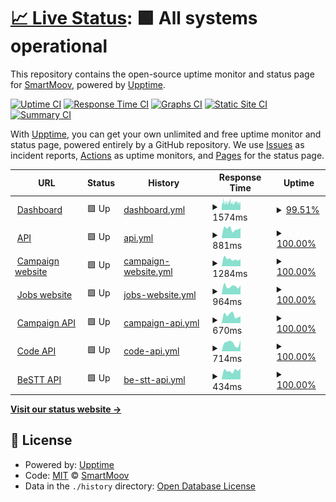 # [📈 Live Status](https://status.smart-moov.io): <!--live status--> **🟩 All systems operational**

This repository contains the open-source uptime monitor and status page for [SmartMoov](https://www.smart-moov.fr), powered by [Upptime](https://github.com/upptime/upptime).

[![Uptime CI](https://github.com/smart-moov/upptime/workflows/Uptime%20CI/badge.svg)](https://github.com/smart-moov/upptime/actions?query=workflow%3A%22Uptime+CI%22)
[![Response Time CI](https://github.com/smart-moov/upptime/workflows/Response%20Time%20CI/badge.svg)](https://github.com/smart-moov/upptime/actions?query=workflow%3A%22Response+Time+CI%22)
[![Graphs CI](https://github.com/smart-moov/upptime/workflows/Graphs%20CI/badge.svg)](https://github.com/smart-moov/upptime/actions?query=workflow%3A%22Graphs+CI%22)
[![Static Site CI](https://github.com/smart-moov/upptime/workflows/Static%20Site%20CI/badge.svg)](https://github.com/smart-moov/upptime/actions?query=workflow%3A%22Static+Site+CI%22)
[![Summary CI](https://github.com/smart-moov/upptime/workflows/Summary%20CI/badge.svg)](https://github.com/smart-moov/upptime/actions?query=workflow%3A%22Summary+CI%22)

With [Upptime](https://upptime.js.org), you can get your own unlimited and free uptime monitor and status page, powered entirely by a GitHub repository. We use [Issues](https://github.com/smart-moov/upptime/issues) as incident reports, [Actions](https://github.com/smart-moov/upptime/actions) as uptime monitors, and [Pages](https://status.smart-moov.io) for the status page.

<!--start: status pages-->
<!-- This summary is generated by Upptime (https://github.com/upptime/upptime) -->
<!-- Do not edit this manually, your changes will be overwritten -->
<!-- prettier-ignore -->
| URL | Status | History | Response Time | Uptime |
| --- | ------ | ------- | ------------- | ------ |
| <img alt="" src="https://icons.duckduckgo.com/ip3/app.smart-moov.io.ico" height="13"> [Dashboard](https://app.smart-moov.io) | 🟩 Up | [dashboard.yml](https://github.com/smart-moov/upptime/commits/HEAD/history/dashboard.yml) | <details><summary><img alt="Response time graph" src="./graphs/dashboard/response-time-week.png" height="20"> 1574ms</summary><br><a href="https://status.smart-moov.io/history/dashboard"><img alt="Response time 3308" src="https://img.shields.io/endpoint?url=https%3A%2F%2Fraw.githubusercontent.com%2Fsmart-moov%2Fupptime%2FHEAD%2Fapi%2Fdashboard%2Fresponse-time.json"></a><br><a href="https://status.smart-moov.io/history/dashboard"><img alt="24-hour response time 1568" src="https://img.shields.io/endpoint?url=https%3A%2F%2Fraw.githubusercontent.com%2Fsmart-moov%2Fupptime%2FHEAD%2Fapi%2Fdashboard%2Fresponse-time-day.json"></a><br><a href="https://status.smart-moov.io/history/dashboard"><img alt="7-day response time 1574" src="https://img.shields.io/endpoint?url=https%3A%2F%2Fraw.githubusercontent.com%2Fsmart-moov%2Fupptime%2FHEAD%2Fapi%2Fdashboard%2Fresponse-time-week.json"></a><br><a href="https://status.smart-moov.io/history/dashboard"><img alt="30-day response time 1510" src="https://img.shields.io/endpoint?url=https%3A%2F%2Fraw.githubusercontent.com%2Fsmart-moov%2Fupptime%2FHEAD%2Fapi%2Fdashboard%2Fresponse-time-month.json"></a><br><a href="https://status.smart-moov.io/history/dashboard"><img alt="1-year response time 3444" src="https://img.shields.io/endpoint?url=https%3A%2F%2Fraw.githubusercontent.com%2Fsmart-moov%2Fupptime%2FHEAD%2Fapi%2Fdashboard%2Fresponse-time-year.json"></a></details> | <details><summary><a href="https://status.smart-moov.io/history/dashboard">99.51%</a></summary><a href="https://status.smart-moov.io/history/dashboard"><img alt="All-time uptime 99.18%" src="https://img.shields.io/endpoint?url=https%3A%2F%2Fraw.githubusercontent.com%2Fsmart-moov%2Fupptime%2FHEAD%2Fapi%2Fdashboard%2Fuptime.json"></a><br><a href="https://status.smart-moov.io/history/dashboard"><img alt="24-hour uptime 100.00%" src="https://img.shields.io/endpoint?url=https%3A%2F%2Fraw.githubusercontent.com%2Fsmart-moov%2Fupptime%2FHEAD%2Fapi%2Fdashboard%2Fuptime-day.json"></a><br><a href="https://status.smart-moov.io/history/dashboard"><img alt="7-day uptime 99.51%" src="https://img.shields.io/endpoint?url=https%3A%2F%2Fraw.githubusercontent.com%2Fsmart-moov%2Fupptime%2FHEAD%2Fapi%2Fdashboard%2Fuptime-week.json"></a><br><a href="https://status.smart-moov.io/history/dashboard"><img alt="30-day uptime 99.81%" src="https://img.shields.io/endpoint?url=https%3A%2F%2Fraw.githubusercontent.com%2Fsmart-moov%2Fupptime%2FHEAD%2Fapi%2Fdashboard%2Fuptime-month.json"></a><br><a href="https://status.smart-moov.io/history/dashboard"><img alt="1-year uptime 98.81%" src="https://img.shields.io/endpoint?url=https%3A%2F%2Fraw.githubusercontent.com%2Fsmart-moov%2Fupptime%2FHEAD%2Fapi%2Fdashboard%2Fuptime-year.json"></a></details>
| <img alt="" src="https://icons.duckduckgo.com/ip3/api.smart-moov.io.ico" height="13"> [API](https://api.smart-moov.io/ping) | 🟩 Up | [api.yml](https://github.com/smart-moov/upptime/commits/HEAD/history/api.yml) | <details><summary><img alt="Response time graph" src="./graphs/api/response-time-week.png" height="20"> 881ms</summary><br><a href="https://status.smart-moov.io/history/api"><img alt="Response time 1028" src="https://img.shields.io/endpoint?url=https%3A%2F%2Fraw.githubusercontent.com%2Fsmart-moov%2Fupptime%2FHEAD%2Fapi%2Fapi%2Fresponse-time.json"></a><br><a href="https://status.smart-moov.io/history/api"><img alt="24-hour response time 1100" src="https://img.shields.io/endpoint?url=https%3A%2F%2Fraw.githubusercontent.com%2Fsmart-moov%2Fupptime%2FHEAD%2Fapi%2Fapi%2Fresponse-time-day.json"></a><br><a href="https://status.smart-moov.io/history/api"><img alt="7-day response time 881" src="https://img.shields.io/endpoint?url=https%3A%2F%2Fraw.githubusercontent.com%2Fsmart-moov%2Fupptime%2FHEAD%2Fapi%2Fapi%2Fresponse-time-week.json"></a><br><a href="https://status.smart-moov.io/history/api"><img alt="30-day response time 955" src="https://img.shields.io/endpoint?url=https%3A%2F%2Fraw.githubusercontent.com%2Fsmart-moov%2Fupptime%2FHEAD%2Fapi%2Fapi%2Fresponse-time-month.json"></a><br><a href="https://status.smart-moov.io/history/api"><img alt="1-year response time 1056" src="https://img.shields.io/endpoint?url=https%3A%2F%2Fraw.githubusercontent.com%2Fsmart-moov%2Fupptime%2FHEAD%2Fapi%2Fapi%2Fresponse-time-year.json"></a></details> | <details><summary><a href="https://status.smart-moov.io/history/api">100.00%</a></summary><a href="https://status.smart-moov.io/history/api"><img alt="All-time uptime 99.91%" src="https://img.shields.io/endpoint?url=https%3A%2F%2Fraw.githubusercontent.com%2Fsmart-moov%2Fupptime%2FHEAD%2Fapi%2Fapi%2Fuptime.json"></a><br><a href="https://status.smart-moov.io/history/api"><img alt="24-hour uptime 100.00%" src="https://img.shields.io/endpoint?url=https%3A%2F%2Fraw.githubusercontent.com%2Fsmart-moov%2Fupptime%2FHEAD%2Fapi%2Fapi%2Fuptime-day.json"></a><br><a href="https://status.smart-moov.io/history/api"><img alt="7-day uptime 100.00%" src="https://img.shields.io/endpoint?url=https%3A%2F%2Fraw.githubusercontent.com%2Fsmart-moov%2Fupptime%2FHEAD%2Fapi%2Fapi%2Fuptime-week.json"></a><br><a href="https://status.smart-moov.io/history/api"><img alt="30-day uptime 100.00%" src="https://img.shields.io/endpoint?url=https%3A%2F%2Fraw.githubusercontent.com%2Fsmart-moov%2Fupptime%2FHEAD%2Fapi%2Fapi%2Fuptime-month.json"></a><br><a href="https://status.smart-moov.io/history/api"><img alt="1-year uptime 100.00%" src="https://img.shields.io/endpoint?url=https%3A%2F%2Fraw.githubusercontent.com%2Fsmart-moov%2Fupptime%2FHEAD%2Fapi%2Fapi%2Fuptime-year.json"></a></details>
| <img alt="" src="https://icons.duckduckgo.com/ip3/campaigns.smart-moov.io.ico" height="13"> [Campaign website](https://campaigns.smart-moov.io) | 🟩 Up | [campaign-website.yml](https://github.com/smart-moov/upptime/commits/HEAD/history/campaign-website.yml) | <details><summary><img alt="Response time graph" src="./graphs/campaign-website/response-time-week.png" height="20"> 1284ms</summary><br><a href="https://status.smart-moov.io/history/campaign-website"><img alt="Response time 1316" src="https://img.shields.io/endpoint?url=https%3A%2F%2Fraw.githubusercontent.com%2Fsmart-moov%2Fupptime%2FHEAD%2Fapi%2Fcampaign-website%2Fresponse-time.json"></a><br><a href="https://status.smart-moov.io/history/campaign-website"><img alt="24-hour response time 1214" src="https://img.shields.io/endpoint?url=https%3A%2F%2Fraw.githubusercontent.com%2Fsmart-moov%2Fupptime%2FHEAD%2Fapi%2Fcampaign-website%2Fresponse-time-day.json"></a><br><a href="https://status.smart-moov.io/history/campaign-website"><img alt="7-day response time 1284" src="https://img.shields.io/endpoint?url=https%3A%2F%2Fraw.githubusercontent.com%2Fsmart-moov%2Fupptime%2FHEAD%2Fapi%2Fcampaign-website%2Fresponse-time-week.json"></a><br><a href="https://status.smart-moov.io/history/campaign-website"><img alt="30-day response time 1298" src="https://img.shields.io/endpoint?url=https%3A%2F%2Fraw.githubusercontent.com%2Fsmart-moov%2Fupptime%2FHEAD%2Fapi%2Fcampaign-website%2Fresponse-time-month.json"></a><br><a href="https://status.smart-moov.io/history/campaign-website"><img alt="1-year response time 1328" src="https://img.shields.io/endpoint?url=https%3A%2F%2Fraw.githubusercontent.com%2Fsmart-moov%2Fupptime%2FHEAD%2Fapi%2Fcampaign-website%2Fresponse-time-year.json"></a></details> | <details><summary><a href="https://status.smart-moov.io/history/campaign-website">100.00%</a></summary><a href="https://status.smart-moov.io/history/campaign-website"><img alt="All-time uptime 99.99%" src="https://img.shields.io/endpoint?url=https%3A%2F%2Fraw.githubusercontent.com%2Fsmart-moov%2Fupptime%2FHEAD%2Fapi%2Fcampaign-website%2Fuptime.json"></a><br><a href="https://status.smart-moov.io/history/campaign-website"><img alt="24-hour uptime 100.00%" src="https://img.shields.io/endpoint?url=https%3A%2F%2Fraw.githubusercontent.com%2Fsmart-moov%2Fupptime%2FHEAD%2Fapi%2Fcampaign-website%2Fuptime-day.json"></a><br><a href="https://status.smart-moov.io/history/campaign-website"><img alt="7-day uptime 100.00%" src="https://img.shields.io/endpoint?url=https%3A%2F%2Fraw.githubusercontent.com%2Fsmart-moov%2Fupptime%2FHEAD%2Fapi%2Fcampaign-website%2Fuptime-week.json"></a><br><a href="https://status.smart-moov.io/history/campaign-website"><img alt="30-day uptime 100.00%" src="https://img.shields.io/endpoint?url=https%3A%2F%2Fraw.githubusercontent.com%2Fsmart-moov%2Fupptime%2FHEAD%2Fapi%2Fcampaign-website%2Fuptime-month.json"></a><br><a href="https://status.smart-moov.io/history/campaign-website"><img alt="1-year uptime 100.00%" src="https://img.shields.io/endpoint?url=https%3A%2F%2Fraw.githubusercontent.com%2Fsmart-moov%2Fupptime%2FHEAD%2Fapi%2Fcampaign-website%2Fuptime-year.json"></a></details>
| <img alt="" src="https://icons.duckduckgo.com/ip3/jobs.smart-moov.io.ico" height="13"> [Jobs website](https://jobs.smart-moov.io) | 🟩 Up | [jobs-website.yml](https://github.com/smart-moov/upptime/commits/HEAD/history/jobs-website.yml) | <details><summary><img alt="Response time graph" src="./graphs/jobs-website/response-time-week.png" height="20"> 964ms</summary><br><a href="https://status.smart-moov.io/history/jobs-website"><img alt="Response time 1355" src="https://img.shields.io/endpoint?url=https%3A%2F%2Fraw.githubusercontent.com%2Fsmart-moov%2Fupptime%2FHEAD%2Fapi%2Fjobs-website%2Fresponse-time.json"></a><br><a href="https://status.smart-moov.io/history/jobs-website"><img alt="24-hour response time 1079" src="https://img.shields.io/endpoint?url=https%3A%2F%2Fraw.githubusercontent.com%2Fsmart-moov%2Fupptime%2FHEAD%2Fapi%2Fjobs-website%2Fresponse-time-day.json"></a><br><a href="https://status.smart-moov.io/history/jobs-website"><img alt="7-day response time 964" src="https://img.shields.io/endpoint?url=https%3A%2F%2Fraw.githubusercontent.com%2Fsmart-moov%2Fupptime%2FHEAD%2Fapi%2Fjobs-website%2Fresponse-time-week.json"></a><br><a href="https://status.smart-moov.io/history/jobs-website"><img alt="30-day response time 1134" src="https://img.shields.io/endpoint?url=https%3A%2F%2Fraw.githubusercontent.com%2Fsmart-moov%2Fupptime%2FHEAD%2Fapi%2Fjobs-website%2Fresponse-time-month.json"></a><br><a href="https://status.smart-moov.io/history/jobs-website"><img alt="1-year response time 1355" src="https://img.shields.io/endpoint?url=https%3A%2F%2Fraw.githubusercontent.com%2Fsmart-moov%2Fupptime%2FHEAD%2Fapi%2Fjobs-website%2Fresponse-time-year.json"></a></details> | <details><summary><a href="https://status.smart-moov.io/history/jobs-website">100.00%</a></summary><a href="https://status.smart-moov.io/history/jobs-website"><img alt="All-time uptime 100.00%" src="https://img.shields.io/endpoint?url=https%3A%2F%2Fraw.githubusercontent.com%2Fsmart-moov%2Fupptime%2FHEAD%2Fapi%2Fjobs-website%2Fuptime.json"></a><br><a href="https://status.smart-moov.io/history/jobs-website"><img alt="24-hour uptime 100.00%" src="https://img.shields.io/endpoint?url=https%3A%2F%2Fraw.githubusercontent.com%2Fsmart-moov%2Fupptime%2FHEAD%2Fapi%2Fjobs-website%2Fuptime-day.json"></a><br><a href="https://status.smart-moov.io/history/jobs-website"><img alt="7-day uptime 100.00%" src="https://img.shields.io/endpoint?url=https%3A%2F%2Fraw.githubusercontent.com%2Fsmart-moov%2Fupptime%2FHEAD%2Fapi%2Fjobs-website%2Fuptime-week.json"></a><br><a href="https://status.smart-moov.io/history/jobs-website"><img alt="30-day uptime 100.00%" src="https://img.shields.io/endpoint?url=https%3A%2F%2Fraw.githubusercontent.com%2Fsmart-moov%2Fupptime%2FHEAD%2Fapi%2Fjobs-website%2Fuptime-month.json"></a><br><a href="https://status.smart-moov.io/history/jobs-website"><img alt="1-year uptime 100.00%" src="https://img.shields.io/endpoint?url=https%3A%2F%2Fraw.githubusercontent.com%2Fsmart-moov%2Fupptime%2FHEAD%2Fapi%2Fjobs-website%2Fuptime-year.json"></a></details>
| <img alt="" src="https://icons.duckduckgo.com/ip3/chatbot.smart-moov.io.ico" height="13"> [Campaign API](https://chatbot.smart-moov.io/ping) | 🟩 Up | [campaign-api.yml](https://github.com/smart-moov/upptime/commits/HEAD/history/campaign-api.yml) | <details><summary><img alt="Response time graph" src="./graphs/campaign-api/response-time-week.png" height="20"> 670ms</summary><br><a href="https://status.smart-moov.io/history/campaign-api"><img alt="Response time 763" src="https://img.shields.io/endpoint?url=https%3A%2F%2Fraw.githubusercontent.com%2Fsmart-moov%2Fupptime%2FHEAD%2Fapi%2Fcampaign-api%2Fresponse-time.json"></a><br><a href="https://status.smart-moov.io/history/campaign-api"><img alt="24-hour response time 431" src="https://img.shields.io/endpoint?url=https%3A%2F%2Fraw.githubusercontent.com%2Fsmart-moov%2Fupptime%2FHEAD%2Fapi%2Fcampaign-api%2Fresponse-time-day.json"></a><br><a href="https://status.smart-moov.io/history/campaign-api"><img alt="7-day response time 670" src="https://img.shields.io/endpoint?url=https%3A%2F%2Fraw.githubusercontent.com%2Fsmart-moov%2Fupptime%2FHEAD%2Fapi%2Fcampaign-api%2Fresponse-time-week.json"></a><br><a href="https://status.smart-moov.io/history/campaign-api"><img alt="30-day response time 736" src="https://img.shields.io/endpoint?url=https%3A%2F%2Fraw.githubusercontent.com%2Fsmart-moov%2Fupptime%2FHEAD%2Fapi%2Fcampaign-api%2Fresponse-time-month.json"></a><br><a href="https://status.smart-moov.io/history/campaign-api"><img alt="1-year response time 768" src="https://img.shields.io/endpoint?url=https%3A%2F%2Fraw.githubusercontent.com%2Fsmart-moov%2Fupptime%2FHEAD%2Fapi%2Fcampaign-api%2Fresponse-time-year.json"></a></details> | <details><summary><a href="https://status.smart-moov.io/history/campaign-api">100.00%</a></summary><a href="https://status.smart-moov.io/history/campaign-api"><img alt="All-time uptime 99.99%" src="https://img.shields.io/endpoint?url=https%3A%2F%2Fraw.githubusercontent.com%2Fsmart-moov%2Fupptime%2FHEAD%2Fapi%2Fcampaign-api%2Fuptime.json"></a><br><a href="https://status.smart-moov.io/history/campaign-api"><img alt="24-hour uptime 100.00%" src="https://img.shields.io/endpoint?url=https%3A%2F%2Fraw.githubusercontent.com%2Fsmart-moov%2Fupptime%2FHEAD%2Fapi%2Fcampaign-api%2Fuptime-day.json"></a><br><a href="https://status.smart-moov.io/history/campaign-api"><img alt="7-day uptime 100.00%" src="https://img.shields.io/endpoint?url=https%3A%2F%2Fraw.githubusercontent.com%2Fsmart-moov%2Fupptime%2FHEAD%2Fapi%2Fcampaign-api%2Fuptime-week.json"></a><br><a href="https://status.smart-moov.io/history/campaign-api"><img alt="30-day uptime 100.00%" src="https://img.shields.io/endpoint?url=https%3A%2F%2Fraw.githubusercontent.com%2Fsmart-moov%2Fupptime%2FHEAD%2Fapi%2Fcampaign-api%2Fuptime-month.json"></a><br><a href="https://status.smart-moov.io/history/campaign-api"><img alt="1-year uptime 100.00%" src="https://img.shields.io/endpoint?url=https%3A%2F%2Fraw.githubusercontent.com%2Fsmart-moov%2Fupptime%2FHEAD%2Fapi%2Fcampaign-api%2Fuptime-year.json"></a></details>
| <img alt="" src="https://icons.duckduckgo.com/ip3/code.smart-moov.io.ico" height="13"> [Code API](https://code.smart-moov.io/ping) | 🟩 Up | [code-api.yml](https://github.com/smart-moov/upptime/commits/HEAD/history/code-api.yml) | <details><summary><img alt="Response time graph" src="./graphs/code-api/response-time-week.png" height="20"> 714ms</summary><br><a href="https://status.smart-moov.io/history/code-api"><img alt="Response time 708" src="https://img.shields.io/endpoint?url=https%3A%2F%2Fraw.githubusercontent.com%2Fsmart-moov%2Fupptime%2FHEAD%2Fapi%2Fcode-api%2Fresponse-time.json"></a><br><a href="https://status.smart-moov.io/history/code-api"><img alt="24-hour response time 430" src="https://img.shields.io/endpoint?url=https%3A%2F%2Fraw.githubusercontent.com%2Fsmart-moov%2Fupptime%2FHEAD%2Fapi%2Fcode-api%2Fresponse-time-day.json"></a><br><a href="https://status.smart-moov.io/history/code-api"><img alt="7-day response time 714" src="https://img.shields.io/endpoint?url=https%3A%2F%2Fraw.githubusercontent.com%2Fsmart-moov%2Fupptime%2FHEAD%2Fapi%2Fcode-api%2Fresponse-time-week.json"></a><br><a href="https://status.smart-moov.io/history/code-api"><img alt="30-day response time 667" src="https://img.shields.io/endpoint?url=https%3A%2F%2Fraw.githubusercontent.com%2Fsmart-moov%2Fupptime%2FHEAD%2Fapi%2Fcode-api%2Fresponse-time-month.json"></a><br><a href="https://status.smart-moov.io/history/code-api"><img alt="1-year response time 702" src="https://img.shields.io/endpoint?url=https%3A%2F%2Fraw.githubusercontent.com%2Fsmart-moov%2Fupptime%2FHEAD%2Fapi%2Fcode-api%2Fresponse-time-year.json"></a></details> | <details><summary><a href="https://status.smart-moov.io/history/code-api">100.00%</a></summary><a href="https://status.smart-moov.io/history/code-api"><img alt="All-time uptime 99.99%" src="https://img.shields.io/endpoint?url=https%3A%2F%2Fraw.githubusercontent.com%2Fsmart-moov%2Fupptime%2FHEAD%2Fapi%2Fcode-api%2Fuptime.json"></a><br><a href="https://status.smart-moov.io/history/code-api"><img alt="24-hour uptime 100.00%" src="https://img.shields.io/endpoint?url=https%3A%2F%2Fraw.githubusercontent.com%2Fsmart-moov%2Fupptime%2FHEAD%2Fapi%2Fcode-api%2Fuptime-day.json"></a><br><a href="https://status.smart-moov.io/history/code-api"><img alt="7-day uptime 100.00%" src="https://img.shields.io/endpoint?url=https%3A%2F%2Fraw.githubusercontent.com%2Fsmart-moov%2Fupptime%2FHEAD%2Fapi%2Fcode-api%2Fuptime-week.json"></a><br><a href="https://status.smart-moov.io/history/code-api"><img alt="30-day uptime 100.00%" src="https://img.shields.io/endpoint?url=https%3A%2F%2Fraw.githubusercontent.com%2Fsmart-moov%2Fupptime%2FHEAD%2Fapi%2Fcode-api%2Fuptime-month.json"></a><br><a href="https://status.smart-moov.io/history/code-api"><img alt="1-year uptime 100.00%" src="https://img.shields.io/endpoint?url=https%3A%2F%2Fraw.githubusercontent.com%2Fsmart-moov%2Fupptime%2FHEAD%2Fapi%2Fcode-api%2Fuptime-year.json"></a></details>
| <img alt="" src="https://icons.duckduckgo.com/ip3/bestt.smart-moov.io.ico" height="13"> [BeSTT API](https://bestt.smart-moov.io/ping) | 🟩 Up | [be-stt-api.yml](https://github.com/smart-moov/upptime/commits/HEAD/history/be-stt-api.yml) | <details><summary><img alt="Response time graph" src="./graphs/be-stt-api/response-time-week.png" height="20"> 434ms</summary><br><a href="https://status.smart-moov.io/history/be-stt-api"><img alt="Response time 499" src="https://img.shields.io/endpoint?url=https%3A%2F%2Fraw.githubusercontent.com%2Fsmart-moov%2Fupptime%2FHEAD%2Fapi%2Fbe-stt-api%2Fresponse-time.json"></a><br><a href="https://status.smart-moov.io/history/be-stt-api"><img alt="24-hour response time 619" src="https://img.shields.io/endpoint?url=https%3A%2F%2Fraw.githubusercontent.com%2Fsmart-moov%2Fupptime%2FHEAD%2Fapi%2Fbe-stt-api%2Fresponse-time-day.json"></a><br><a href="https://status.smart-moov.io/history/be-stt-api"><img alt="7-day response time 434" src="https://img.shields.io/endpoint?url=https%3A%2F%2Fraw.githubusercontent.com%2Fsmart-moov%2Fupptime%2FHEAD%2Fapi%2Fbe-stt-api%2Fresponse-time-week.json"></a><br><a href="https://status.smart-moov.io/history/be-stt-api"><img alt="30-day response time 433" src="https://img.shields.io/endpoint?url=https%3A%2F%2Fraw.githubusercontent.com%2Fsmart-moov%2Fupptime%2FHEAD%2Fapi%2Fbe-stt-api%2Fresponse-time-month.json"></a><br><a href="https://status.smart-moov.io/history/be-stt-api"><img alt="1-year response time 499" src="https://img.shields.io/endpoint?url=https%3A%2F%2Fraw.githubusercontent.com%2Fsmart-moov%2Fupptime%2FHEAD%2Fapi%2Fbe-stt-api%2Fresponse-time-year.json"></a></details> | <details><summary><a href="https://status.smart-moov.io/history/be-stt-api">100.00%</a></summary><a href="https://status.smart-moov.io/history/be-stt-api"><img alt="All-time uptime 99.99%" src="https://img.shields.io/endpoint?url=https%3A%2F%2Fraw.githubusercontent.com%2Fsmart-moov%2Fupptime%2FHEAD%2Fapi%2Fbe-stt-api%2Fuptime.json"></a><br><a href="https://status.smart-moov.io/history/be-stt-api"><img alt="24-hour uptime 100.00%" src="https://img.shields.io/endpoint?url=https%3A%2F%2Fraw.githubusercontent.com%2Fsmart-moov%2Fupptime%2FHEAD%2Fapi%2Fbe-stt-api%2Fuptime-day.json"></a><br><a href="https://status.smart-moov.io/history/be-stt-api"><img alt="7-day uptime 100.00%" src="https://img.shields.io/endpoint?url=https%3A%2F%2Fraw.githubusercontent.com%2Fsmart-moov%2Fupptime%2FHEAD%2Fapi%2Fbe-stt-api%2Fuptime-week.json"></a><br><a href="https://status.smart-moov.io/history/be-stt-api"><img alt="30-day uptime 100.00%" src="https://img.shields.io/endpoint?url=https%3A%2F%2Fraw.githubusercontent.com%2Fsmart-moov%2Fupptime%2FHEAD%2Fapi%2Fbe-stt-api%2Fuptime-month.json"></a><br><a href="https://status.smart-moov.io/history/be-stt-api"><img alt="1-year uptime 99.99%" src="https://img.shields.io/endpoint?url=https%3A%2F%2Fraw.githubusercontent.com%2Fsmart-moov%2Fupptime%2FHEAD%2Fapi%2Fbe-stt-api%2Fuptime-year.json"></a></details>

<!--end: status pages-->

[**Visit our status website →**](https://status.smart-moov.io)

## 📄 License

- Powered by: [Upptime](https://github.com/upptime/upptime)
- Code: [MIT](./LICENSE) © [SmartMoov](https://www.smart-moov.fr)
- Data in the `./history` directory: [Open Database License](https://opendatacommons.org/licenses/odbl/1-0/)
